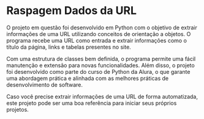  # Raspagem Dados da URL


O projeto em questão foi desenvolvido em Python com o objetivo de extrair informações de uma URL utilizando conceitos de orientação a objetos. O programa recebe uma URL como entrada e extrair informações como o título da página, links e tabelas presentes no site.

Com uma estrutura de classes bem definida, o programa permite uma fácil manutenção e extensão para novas funcionalidades. Além disso, o projeto foi desenvolvido como parte do curso de Python da Alura, o que garante uma abordagem prática e alinhada com as melhores práticas de desenvolvimento de software.

Caso você precise extrair informações de uma URL de forma automatizada, este projeto pode ser uma boa referência para iniciar seus próprios projetos.